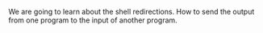 We are going to learn about the shell redirections.
How to send the output from one program to the input of another program.
